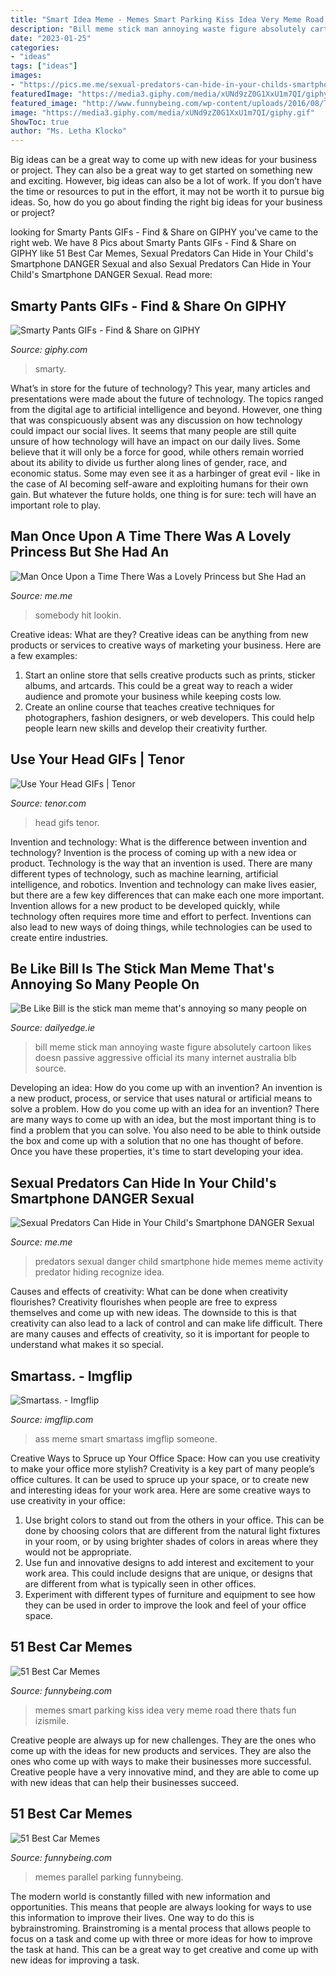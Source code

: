 ```yaml
---
title: "Smart Idea Meme - Memes Smart Parking Kiss Idea Very Meme Road There Thats Fun Izismile"
description: "Bill meme stick man annoying waste figure absolutely cartoon likes doesn passive aggressive official its many internet australia blb source"
date: "2023-01-25"
categories:
- "ideas"
tags: ["ideas"]
images:
- "https://pics.me.me/sexual-predators-can-hide-in-your-childs-smartphone-danger-sexual-12486753.png"
featuredImage: "https://media3.giphy.com/media/xUNd9zZ0G1XxU1m7QI/giphy.gif"
featured_image: "http://www.funnybeing.com/wp-content/uploads/2016/08/Thats-A-Very-Smart-Idea.jpg"
image: "https://media3.giphy.com/media/xUNd9zZ0G1XxU1m7QI/giphy.gif"
ShowToc: true
author: "Ms. Letha Klocko"
---
```



Big ideas can be a great way to come up with new ideas for your business or project. They can also be a great way to get started on something new and exciting. However, big ideas can also be a lot of work. If you don’t have the time or resources to put in the effort, it may not be worth it to pursue big ideas. So, how do you go about finding the right big ideas for your business or project?

	

		
looking for Smarty Pants GIFs - Find &amp; Share on GIPHY you've came to the right web. We have 8 Pics about Smarty Pants GIFs - Find &amp; Share on GIPHY like 51 Best Car Memes, Sexual Predators Can Hide in Your Child&#039;s Smartphone DANGER Sexual and also Sexual Predators Can Hide in Your Child&#039;s Smartphone DANGER Sexual. Read more:
		
    
## Smarty Pants GIFs - Find &amp; Share On GIPHY

<img loading=lazy src="https://media3.giphy.com/media/xUNd9zZ0G1XxU1m7QI/giphy.gif" onerror="this.onerror=null;this.src='https://tse2.mm.bing.net/th?id=OIP.Oli4UrmZdEl-YCYE8wVhKwHaFj&amp;pid=15.1';" alt="Smarty Pants GIFs - Find &amp; Share on GIPHY">

_Source: giphy.com_

>smarty. 

	

What’s in store for the future of technology?
This year, many articles and presentations were made about the future of technology. The topics ranged from the digital age to artificial intelligence and beyond. However, one thing that was conspicuously absent was any discussion on how technology could impact our social lives. 
It seems that many people are still quite unsure of how technology will have an impact on our daily lives. Some believe that it will only be a force for good, while others remain worried about its ability to divide us further along lines of gender, race, and economic status. Some may even see it as a harbinger of great evil - like in the case of AI becoming self-aware and exploiting humans for their own gain. But whatever the future holds, one thing is for sure: tech will have an important role to play.

    
## Man Once Upon A Time There Was A Lovely Princess But She Had An

<img loading=lazy src="https://pics.me.me/thumb_man-once-upon-a-time-there-was-a-lovely-princess-62027460.png" onerror="this.onerror=null;this.src='https://tse2.mm.bing.net/th?id=OIP.H9pnGtTHY7uDDiq5uQkM0wAAAA&amp;pid=15.1';" alt="Man Once Upon a Time There Was a Lovely Princess but She Had an">

_Source: me.me_

>somebody hit lookin. 

	

Creative ideas: What are they?
Creative ideas can be anything from new products or services to creative ways of marketing your business. Here are a few examples:
1. Start an online store that sells creative products such as prints, sticker albums, and artcards. This could be a great way to reach a wider audience and promote your business while keeping costs low.
2. Create an online course that teaches creative techniques for photographers, fashion designers, or web developers. This could help people learn new skills and develop their creativity further.

    
## Use Your Head GIFs | Tenor

<img loading=lazy src="https://media1.tenor.com/images/d2592e723e46b2c9f1fc9e859adab0c6/tenor.gif?itemid=7690866" onerror="this.onerror=null;this.src='https://tse4.mm.bing.net/th?id=OIP.0lkucj5Gssnx_J6FmtqwxgAAAA&amp;pid=15.1';" alt="Use Your Head GIFs | Tenor">

_Source: tenor.com_

>head gifs tenor. 

	

Invention and technology: What is the difference between invention and technology?
Invention is the process of coming up with a new idea or product. Technology is the way that an invention is used. There are many different types of technology, such as machine learning, artificial intelligence, and robotics. Invention and technology can make lives easier, but there are a few key differences that can make each one more important. 
Invention allows for a new product to be developed quickly, while technology often requires more time and effort to perfect. Inventions can also lead to new ways of doing things, while technologies can be used to create entire industries.

    
## Be Like Bill Is The Stick Man Meme That&#039;s Annoying So Many People On

<img loading=lazy src="https://img2.thejournal.ie/inline/2556563/original/?width=503&amp;version=2556563" onerror="this.onerror=null;this.src='https://tse4.mm.bing.net/th?id=OIP.nplnKEUiR_FubxvfFMarBAHaHX&amp;pid=15.1';" alt="Be Like Bill is the stick man meme that&#039;s annoying so many people on">

_Source: dailyedge.ie_

>bill meme stick man annoying waste figure absolutely cartoon likes doesn passive aggressive official its many internet australia blb source. 

	

Developing an idea: How do you come up with an invention?
An invention is a new product, process, or service that uses natural or artificial means to solve a problem. How do you come up with an idea for an invention? There are many ways to come up with an idea, but the most important thing is to find a problem that you can solve. You also need to be able to think outside the box and come up with a solution that no one has thought of before. Once you have these properties, it's time to start developing your idea.

    
## Sexual Predators Can Hide In Your Child&#039;s Smartphone DANGER Sexual

<img loading=lazy src="https://pics.me.me/sexual-predators-can-hide-in-your-childs-smartphone-danger-sexual-12486753.png" onerror="this.onerror=null;this.src='https://tse1.mm.bing.net/th?id=OIP.UpqdSFZGWMqtDnEWraytogHaKv&amp;pid=15.1';" alt="Sexual Predators Can Hide in Your Child&#039;s Smartphone DANGER Sexual">

_Source: me.me_

>predators sexual danger child smartphone hide memes meme activity predator hiding recognize idea. 

	

Causes and effects of creativity: What can be done when creativity flourishes?
Creativity flourishes when people are free to express themselves and come up with new ideas. The downside to this is that creativity can also lead to a lack of control and can make life difficult. There are many causes and effects of creativity, so it is important for people to understand what makes it so special.

    
## Smartass. - Imgflip

<img loading=lazy src="https://i.imgflip.com/zsbal.jpg" onerror="this.onerror=null;this.src='https://tse2.mm.bing.net/th?id=OIP.SQHZ48vlfvv8j_qrWVY7JAHaHU&amp;pid=15.1';" alt="Smartass. - Imgflip">

_Source: imgflip.com_

>ass meme smart smartass imgflip someone. 

	

Creative Ways to Spruce up Your Office Space: How can you use creativity to make your office more stylish?
Creativity is a key part of many people’s office cultures. It can be used to spruce up your space, or to create new and interesting ideas for your work area. Here are some creative ways to use creativity in your office: 
1. Use bright colors to stand out from the others in your office. This can be done by choosing colors that are different from the natural light fixtures in your room, or by using brighter shades of colors in areas where they would not be appropriate. 
2. Use fun and innovative designs to add interest and excitement to your work area. This could include designs that are unique, or designs that are different from what is typically seen in other offices. 
3. Experiment with different types of furniture and equipment to see how they can be used in order to improve the look and feel of your office space.

    
## 51 Best Car Memes

<img loading=lazy src="http://www.funnybeing.com/wp-content/uploads/2016/08/Thats-A-Very-Smart-Idea.jpg" onerror="this.onerror=null;this.src='https://tse4.mm.bing.net/th?id=OIP.51e-0TgF31C42EgXEjxPMgHaEe&amp;pid=15.1';" alt="51 Best Car Memes">

_Source: funnybeing.com_

>memes smart parking kiss idea very meme road there thats fun izismile. 

	

Creative people are always up for new challenges. They are the ones who come up with the ideas for new products and services. They are also the ones who come up with ways to make their businesses more successful. Creative people have a very innovative mind, and they are able to come up with new ideas that can help their businesses succeed.

    
## 51 Best Car Memes

<img loading=lazy src="http://www.funnybeing.com/wp-content/uploads/2016/08/Parallel-Parking-600x781.jpg" onerror="this.onerror=null;this.src='https://tse3.mm.bing.net/th?id=OIP.-Pf1zNfhJjE2wzXvEWaDFwHaJo&amp;pid=15.1';" alt="51 Best Car Memes">

_Source: funnybeing.com_

>memes parallel parking funnybeing. 

	

The modern world is constantly filled with new information and opportunities. This means that people are always looking for ways to use this information to improve their lives. One way to do this is bybrainstroming. Brainstroming is a mental process that allows people to focus on a task and come up with three or more ideas for how to improve the task at hand. This can be a great way to get creative and come up with new ideas for improving a task.

